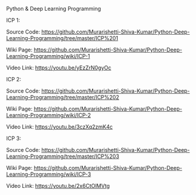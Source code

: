 Python & Deep Learning Programming

ICP 1:
  
  Source Code: https://github.com/Murarishetti-Shiva-Kumar/Python-Deep-Learning-Programming/tree/master/ICP%201
  
  Wiki Page: https://github.com/Murarishetti-Shiva-Kumar/Python-Deep-Learning-Programming/wiki/ICP-1
  
  Video Link: https://youtu.be/yEzZrN0gyOc

ICP 2:
 
 Source Code: https://github.com/Murarishetti-Shiva-Kumar/Python-Deep-Learning-Programming/tree/master/ICP%202
  
  Wiki Page: https://github.com/Murarishetti-Shiva-Kumar/Python-Deep-Learning-Programming/wiki/ICP-2
  
  Video Link: https://youtu.be/3czXq2zmK4c

ICP 3:
 
 Source Code: https://github.com/Murarishetti-Shiva-Kumar/Python-Deep-Learning-Programming/tree/master/ICP%203
  
  Wiki Page: https://github.com/Murarishetti-Shiva-Kumar/Python-Deep-Learning-Programming/wiki/ICP-3
  
  Video Link: https://youtu.be/2x6CtOlMVtg
